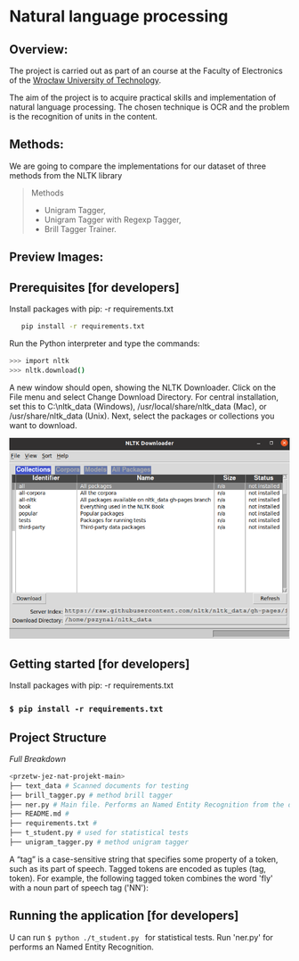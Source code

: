 
# Natural language processing<br/>


## Overview:

The project is carried out as part of an course at the Faculty of Electronics of the [Wrocław University of Technology](http://pwr.edu.pl/en/).

The aim of the project is to acquire practical skills and implementation of natural language processing.
The chosen technique is OCR and the problem is the recognition of units in the content.

## Methods:

We are going to compare the implementations for our dataset of three methods from the NLTK library 


> Methods
>
>  * Unigram Tagger,
>  * Unigram Tagger with Regexp Tagger,
>  * Brill Tagger Trainer.

## Preview Images:


## Prerequisites [for developers]


Install packages with pip: -r requirements.txt

 ```bash
    pip install -r requirements.txt
 ```
Run the Python interpreter and type the commands:

 ```bash
>>> import nltk
>>> nltk.download()
 ```
 
 A new window should open, showing the NLTK Downloader. Click on the File menu and select Change Download Directory. For central installation, set this to C:\nltk_data (Windows), /usr/local/share/nltk_data (Mac), or /usr/share/nltk_data (Unix). Next, select the packages or collections you want to download.

![NLTK]( other/github_images/NLTK.png?raw=true "NLTK Downloader")

## Getting started [for developers]


Install packages with pip: -r requirements.txt

### `$ pip install -r requirements.txt`


## Project Structure

 *Full Breakdown*

 ```sh
 <przetw-jez-nat-projekt-main>
 ├── text_data # Scanned documents for testing
 ├── brill_tagger.py # method brill tagger
 ├── ner.py # Main file. Performs an Named Entity Recognition from the data returned by the tagers.
 ├── README.md # 
 ├── requirements.txt # 
 ├── t_student.py # used for statistical tests
 ├── unigram_tagger.py # method unigram tagger

 ```
 
 A “tag” is a case-sensitive string that specifies some property of a token, such as its part of speech. Tagged tokens are encoded as tuples (tag, token). For example, the following tagged token combines the word 'fly' with a noun part of speech tag ('NN'):
 

## Running the application [for developers]



U can run  `$ python ./t_student.py `  for statistical tests. Run 'ner.py' for performs an Named Entity Recognition.




